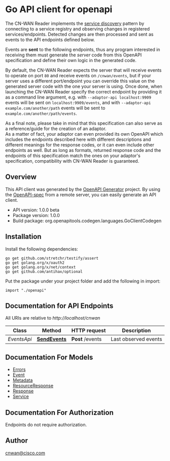 # Go API client for openapi

The CN-WAN Reader implements the [service discovery](https://en.wikipedia.org/wiki/Service_discovery)
pattern by connecting to a service registry and observing changes in
registered services/endpoints. Detected changes are then processed and sent
as events to the API endpoints defined below.

Events are **sent** to the following endpoints, thus any program interested
in receiving them must generate the *server* code from this OpenAPI
specification and define their own logic in the generated code.

By default, the CN-WAN Reader expects the server that will receive events
to operate on port `80` and receive events on `/cnwan/events`, but if your
server uses a different port/endpoint you can override this value on the
generated server code with the one your server is using.
Once done, when launching the CN-WAN Reader specify the correct endpoint by
providing it as a command line argument, e.g. with
`--adaptor-api localhost:9909` events will be sent on
`localhost:9909/events`, and with `--adaptor-api example.com/another/path`
events will be sent to `example.com/another/path/events`.

As a final note, please take in mind that this specification can also serve
as a reference/guide for the creation of an adaptor.  
As a matter of fact, your adaptor can even provided its own OpenAPI which
includes the endpoints described here with different descriptions and
different meanings for the response codes, or it can even include other
endpoints as well. But as long as formats, returned response code and the
endpoints of this specification match the ones on your adaptor's
specification, compatibility with CN-WAN Reader is guaranteed.

## Overview
This API client was generated by the [OpenAPI Generator](https://openapi-generator.tech) project.  By using the [OpenAPI-spec](https://www.openapis.org/) from a remote server, you can easily generate an API client.

- API version: 1.0.0 beta
- Package version: 1.0.0
- Build package: org.openapitools.codegen.languages.GoClientCodegen

## Installation

Install the following dependencies:

```shell
go get github.com/stretchr/testify/assert
go get golang.org/x/oauth2
go get golang.org/x/net/context
go get github.com/antihax/optional
```

Put the package under your project folder and add the following in import:

```golang
import "./openapi"
```

## Documentation for API Endpoints

<!-- markdown-link-check-disable-next-line -->
All URIs are relative to *http://localhost/cnwan*

Class | Method | HTTP request | Description
------------ | ------------- | ------------- | -------------
*EventsApi* | [**SendEvents**](docs/EventsApi.md#sendevents) | **Post** /events | Last observed events


## Documentation For Models

 - [Errors](docs/Errors.md)
 - [Event](docs/Event.md)
 - [Metadata](docs/Metadata.md)
 - [ResourceResponse](docs/ResourceResponse.md)
 - [Response](docs/Response.md)
 - [Service](docs/Service.md)


## Documentation For Authorization

 Endpoints do not require authorization.



## Author

cnwan@cisco.com

